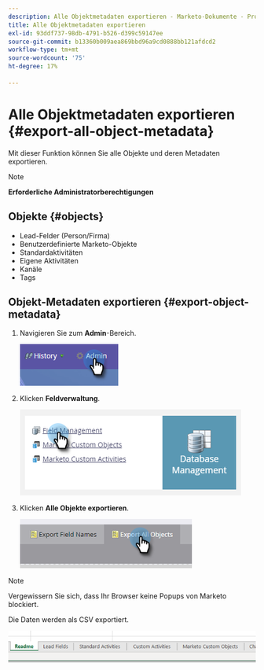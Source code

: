 ```yaml
---
description: Alle Objektmetadaten exportieren - Marketo-Dokumente - Produktdokumentation
title: Alle Objektmetadaten exportieren
exl-id: 93ddf737-98db-4791-b526-d399c59147ee
source-git-commit: b13360b009aea869bbd96a9cd0888bb121afdcd2
workflow-type: tm+mt
source-wordcount: '75'
ht-degree: 17%

---
```


# Alle Objektmetadaten exportieren {#export-all-object-metadata}

Mit dieser Funktion können Sie alle Objekte und deren Metadaten exportieren.

>[!NOTE]
>
>**Erforderliche Administratorberechtigungen**

## Objekte {#objects}

* Lead-Felder (Person/Firma)
* Benutzerdefinierte Marketo-Objekte
* Standardaktivitäten
* Eigene Aktivitäten
* Kanäle
* Tags

## Objekt-Metadaten exportieren {#export-object-metadata}

1. Navigieren Sie zum **Admin**-Bereich.

   ![](assets/export-all-object-metadata-1.png)

1. Klicken **Feldverwaltung**.

   ![](assets/export-all-object-metadata-2.png)

1. Klicken **Alle Objekte exportieren**.

   ![](assets/export-all-object-metadata-3.png)

>[!NOTE]
>
>Vergewissern Sie sich, dass Ihr Browser keine Popups von Marketo blockiert.

Die Daten werden als CSV exportiert.

![](assets/export-all-object-metadata-4.png)
